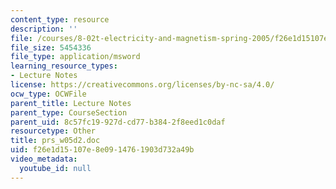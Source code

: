 ```yaml
---
content_type: resource
description: ''
file: /courses/8-02t-electricity-and-magnetism-spring-2005/f26e1d15107e8e0914761903d732a49b_prs_w05d2.doc
file_size: 5454336
file_type: application/msword
learning_resource_types:
- Lecture Notes
license: https://creativecommons.org/licenses/by-nc-sa/4.0/
ocw_type: OCWFile
parent_title: Lecture Notes
parent_type: CourseSection
parent_uid: 8c57fc19-927d-cd77-b384-2f8eed1c0daf
resourcetype: Other
title: prs_w05d2.doc
uid: f26e1d15-107e-8e09-1476-1903d732a49b
video_metadata:
  youtube_id: null
---
```

